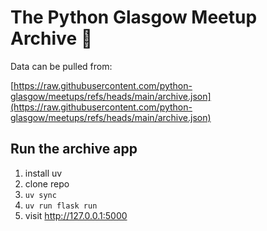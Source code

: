 # The Python Glasgow Meetup Archive 🐍

Data can be pulled from:

[https://raw.githubusercontent.com/python-glasgow/meetups/refs/heads/main/archive.json](https://raw.githubusercontent.com/python-glasgow/meetups/refs/heads/main/archive.json)

## Run the archive app

1. install uv
2. clone repo
3. `uv sync`
4. `uv run flask run`
5. visit http://127.0.0.1:5000